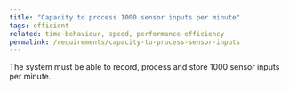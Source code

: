 ```yaml
---
title: "Capacity to process 1000 sensor inputs per minute"
tags: efficient
related: time-behaviour, speed, performance-efficiency
permalink: /requirements/capacity-to-process-sensor-inputs
---
```


<div class="quality-requirement" markdown="1">

The system must be able to record, process and store 1000 sensor inputs per minute.

</div><br>




